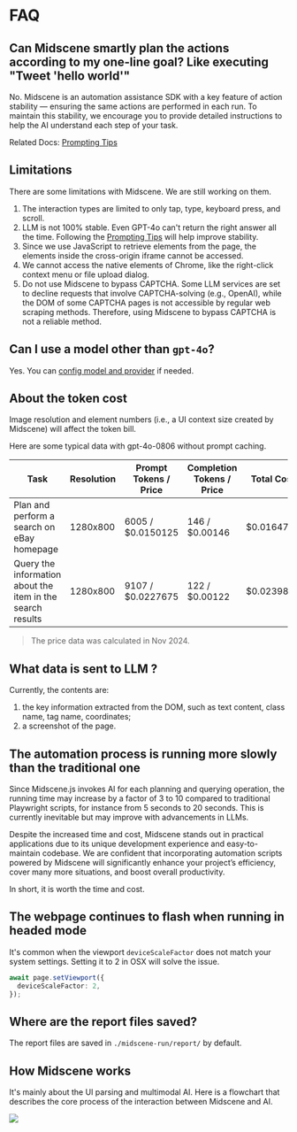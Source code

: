 # FAQ

## Can Midscene smartly plan the actions according to my one-line goal? Like executing "Tweet 'hello world'"

No. Midscene is an automation assistance SDK with a key feature of action stability — ensuring the same actions are performed in each run. To maintain this stability, we encourage you to provide detailed instructions to help the AI understand each step of your task.

Related Docs: [Prompting Tips](./prompting-tips)

## Limitations

There are some limitations with Midscene. We are still working on them.

1. The interaction types are limited to only tap, type, keyboard press, and scroll.
2. LLM is not 100% stable. Even GPT-4o can't return the right answer all the time. Following the [Prompting Tips](./prompting-tips) will help improve stability.
3. Since we use JavaScript to retrieve elements from the page, the elements inside the cross-origin iframe cannot be accessed.
4. We cannot access the native elements of Chrome, like the right-click context menu or file upload dialog.
5. Do not use Midscene to bypass CAPTCHA. Some LLM services are set to decline requests that involve CAPTCHA-solving (e.g., OpenAI), while the DOM of some CAPTCHA pages is not accessible by regular web scraping methods. Therefore, using Midscene to bypass CAPTCHA is not a reliable method.

## Can I use a model other than `gpt-4o`?

Yes. You can [config model and provider](./model-provider) if needed.

## About the token cost

Image resolution and element numbers (i.e., a UI context size created by Midscene) will affect the token bill.

Here are some typical data with gpt-4o-0806 without prompt caching.

|Task | Resolution | Prompt Tokens / Price | Completion Tokens / Price | Total Cost |
|-----|------------|--------------|---------------|-----------------|
|Plan and perform a search on eBay homepage| 1280x800 | 6005 / $0.0150125 |146 / $0.00146| $0.0164725 |
|Query the information about the item in the search results| 1280x800 | 9107 / $0.0227675 | 122 / $0.00122 | $0.0239875 |

> The price data was calculated in Nov 2024.

## What data is sent to LLM ?

Currently, the contents are: 
1. the key information extracted from the DOM, such as text content, class name, tag name, coordinates; 
2. a screenshot of the page.

## The automation process is running more slowly than the traditional one

Since Midscene.js invokes AI for each planning and querying operation, the running time may increase by a factor of 3 to 10 compared to traditional Playwright scripts, for instance from 5 seconds to 20 seconds. This is currently inevitable but may improve with advancements in LLMs.

Despite the increased time and cost, Midscene stands out in practical applications due to its unique development experience and easy-to-maintain codebase. We are confident that incorporating automation scripts powered by Midscene will significantly enhance your project’s efficiency, cover many more situations, and boost overall productivity.

In short, it is worth the time and cost.

## The webpage continues to flash when running in headed mode

It's common when the viewport `deviceScaleFactor` does not match your system settings. Setting it to 2 in OSX will solve the issue.

```typescript
await page.setViewport({
  deviceScaleFactor: 2,
});
```

## Where are the report files saved?

The report files are saved in `./midscene-run/report/` by default.

## How Midscene works

It's mainly about the UI parsing and multimodal AI. Here is a flowchart that describes the core process of the interaction between Midscene and AI.

![](/flow.png)
